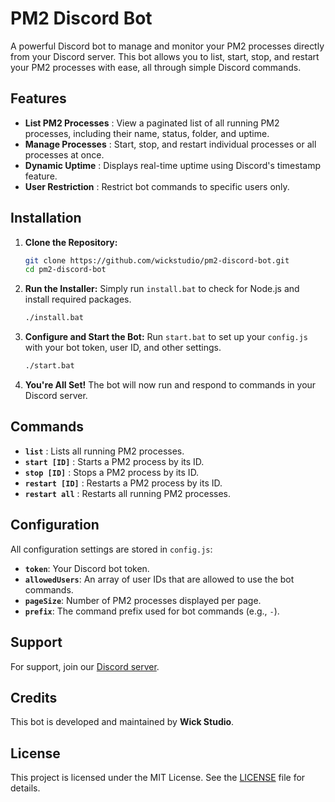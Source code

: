 # PM2 Discord Bot

A powerful Discord bot to manage and monitor your PM2 processes directly from your Discord server. This bot allows you to list, start, stop, and restart your PM2 processes with ease, all through simple Discord commands.

## Features

- **List PM2 Processes** : View a paginated list of all running PM2 processes, including their name, status, folder, and uptime.
- **Manage Processes** : Start, stop, and restart individual processes or all processes at once.
- **Dynamic Uptime** : Displays real-time uptime using Discord's timestamp feature.
- **User Restriction** : Restrict bot commands to specific users only.

## Installation

1. **Clone the Repository:**
   ```bash
   git clone https://github.com/wickstudio/pm2-discord-bot.git
   cd pm2-discord-bot
   ```

2. **Run the Installer:**
   Simply run `install.bat` to check for Node.js and install required packages.
   ```bash
   ./install.bat
   ```

3. **Configure and Start the Bot:**
   Run `start.bat` to set up your `config.js` with your bot token, user ID, and other settings.
   ```bash
   ./start.bat
   ```

4. **You're All Set!**
   The bot will now run and respond to commands in your Discord server.

## Commands

- **`list`** : Lists all running PM2 processes.
- **`start [ID]`** : Starts a PM2 process by its ID.
- **`stop [ID]`** : Stops a PM2 process by its ID.
- **`restart [ID]`** : Restarts a PM2 process by its ID.
- **`restart all`** : Restarts all running PM2 processes.

## Configuration

All configuration settings are stored in `config.js`:

- **`token`**: Your Discord bot token.
- **`allowedUsers`**: An array of user IDs that are allowed to use the bot commands.
- **`pageSize`**: Number of PM2 processes displayed per page.
- **`prefix`**: The command prefix used for bot commands (e.g., `-`).

## Support

For support, join our [Discord server](https://discord.gg/wicks).

## Credits

This bot is developed and maintained by **Wick Studio**.

## License

This project is licensed under the MIT License. See the [LICENSE](LICENSE) file for details.